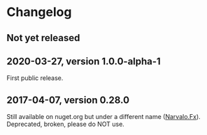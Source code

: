 # Changelog

## Not yet released

## 2020-03-27, version 1.0.0-alpha-1

First public release.

## 2017-04-07, version 0.28.0

Still available on nuget.org but under a different name
([Narvalo.Fx](https://www.nuget.org/packages/Narvalo.Fx/)).
Deprecated, broken, please do NOT use.
